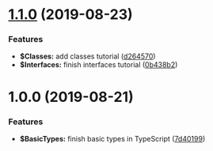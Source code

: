 # [1.1.0](https://github.com/johnnymillergh/typescript-playground/compare/v1.0.0...v1.1.0) (2019-08-23)


### Features

* **$Classes:** add classes tutorial ([d264570](https://github.com/johnnymillergh/typescript-playground/commit/d264570))
* **$Interfaces:** finish interfaces tutorial ([0b438b2](https://github.com/johnnymillergh/typescript-playground/commit/0b438b2))



# 1.0.0 (2019-08-21)


### Features

* **$BasicTypes:** finish basic types in TypeScript ([7d40199](https://github.com/johnnymillergh/typescript-playground/commit/7d40199))



